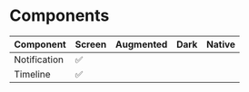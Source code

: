 
# Components

| Component    	| Screen 	| Augmented 	| Dark 	| Native 	|
|--------------	|--------	|-----------	|------	|--------	|
| Notification 	| ✅      	|           	|      	|        	|
| Timeline 		| ✅      	|           	|      	|        	|
